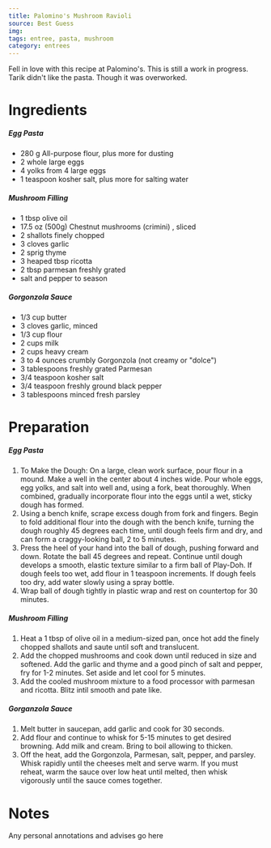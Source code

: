 ```yaml
---
title: Palomino's Mushroom Ravioli
source: Best Guess
img:
tags: entree, pasta, mushroom
category: entrees
---
```


Fell in love with this recipe at Palomino's. This is still a work in progress. Tarik didn't like the pasta. Though it was overworked.

Ingredients
===========

##### Egg Pasta
* 280 g All-purpose flour, plus more for dusting
* 2 whole large eggs
* 4 yolks from 4 large eggs
* 1 teaspoon kosher salt, plus more for salting water

##### Mushroom Filling
* 1 tbsp olive oil
* 17.5 oz (500g) Chestnut mushrooms (crimini) , sliced
* 2 shallots finely chopped
* 3 cloves garlic
* 2 sprig thyme
* 3 heaped tbsp ricotta
* 2 tbsp parmesan freshly grated
* salt and pepper to season

##### Gorgonzola Sauce
* 1/3 cup butter
* 3 cloves garlic, minced
* 1/3 cup flour
* 2 cups milk
* 2 cups heavy cream
* 3 to 4 ounces crumbly Gorgonzola (not creamy or "dolce")
* 3 tablespoons freshly grated Parmesan
* 3/4 teaspoon kosher salt
* 3/4 teaspoon freshly ground black pepper
* 3 tablespoons minced fresh parsley

Preparation
===========
##### Egg Pasta
1. To Make the Dough: On a large, clean work surface, pour flour in a mound. Make a well in the center about 4 inches wide. Pour whole eggs, egg yolks, and salt into well and, using a fork, beat thoroughly. When combined, gradually incorporate flour into the eggs until a wet, sticky dough has formed.
2. Using a bench knife, scrape excess dough from fork and fingers. Begin to fold additional flour into the dough with the bench knife, turning the dough roughly 45 degrees each time, until dough feels firm and dry, and can form a craggy-looking ball, 2 to 5 minutes.
3. Press the heel of your hand into the ball of dough, pushing forward and down. Rotate the ball 45 degrees and repeat. Continue until dough develops a smooth, elastic texture similar to a firm ball of Play-Doh. If dough feels too wet, add flour in 1 teaspoon increments. If dough feels too dry, add water slowly using a spray bottle.
4. Wrap ball of dough tightly in plastic wrap and rest on countertop for 30 minutes.

##### Mushroom Filling
1. Heat a 1 tbsp of olive oil in a medium-sized pan, once hot add the finely chopped shallots and saute until soft and translucent.
2. Add the chopped mushrooms and cook down until reduced in size and softened. Add the garlic and thyme and a good pinch of salt and pepper, fry for 1-2 minutes. Set aside and let cool for 5 minutes.
3. Add the cooled mushroom mixture to a food processor with parmesan and ricotta. Blitz intil smooth and pate like.

##### Gorganzola Sauce
1. Melt butter in saucepan, add garlic and cook for 30 seconds.
2. Add flour and continue to whisk for 5-15 minutes to get desired browning. Add milk and cream. Bring to boil allowing to thicken.
2. Off the heat, add the Gorgonzola, Parmesan, salt, pepper, and parsley. Whisk rapidly until the cheeses melt and serve warm. If you must reheat, warm the sauce over low heat until melted, then whisk vigorously until the sauce comes together.


Notes
=====

Any personal annotations and advises go here
